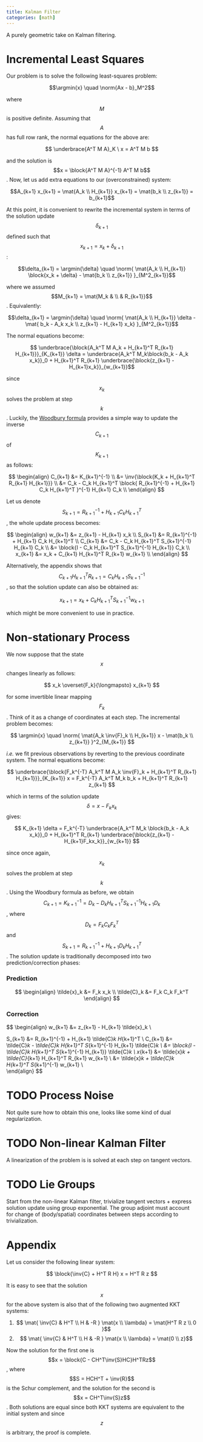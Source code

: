```yaml
---
title: Kalman Filter
categories: [math]
---
```


A purely geometric take on Kalman filtering.

# Incremental Least Squares

Our problem is to solve the following least-squares problem: 

$$\argmin{x} \quad \norm{Ax - b}_M^2$$

where $$M$$ is positive definite. Assuming that $$A$$ has full row
rank, the normal equations for the above are:

$$ \underbrace{A^T M A}_K \ x = A^T M b $$

and the solution is $$x = \block{A^T M A}^{-1} A^T M b$$. Now, let us
add extra equations to our (overconstrained) system:

$$A_{k+1} x_{k+1} = \mat{A_k \\ H_{k+1}} x_{k+1} = \mat{b_k \\ z_{k+1}} = b_{k+1}$$

At this point, it is convenient to rewrite the incremental system in
terms of the solution update $$\delta_{k+1}$$ defined such that
$$x_{k+1} = x_k + \delta_{k+1}$$:

$$\delta_{k+1} = \argmin{\delta} \quad \norm{ \mat{A_k \\ H_{k+1}} \block{x_k + \delta} - \mat{b_k \\ z_{k+1}} }_{M^2_{k+1}}$$

where we assumed $$M_{k+1} = \mat{M_k & \\ & R_{k+1}}$$. Equivalently:

$$\delta_{k+1} = \argmin{\delta} \quad \norm{ \mat{A_k \\ H_{k+1}} \delta - \mat{ b_k - A_k x_k \\ z_{k+1} - H_{k+1} x_k} }_{M^2_{k+1}}$$

The normal equations become:

$$ \underbrace{\block{A_k^T M A_k + H_{k+1}^T R_{k+1} H_{k+1}}}_{K_{k+1}} \delta = \underbrace{A_k^T M_k\block{b_k - A_k x_k}}_0 + H_{k+1}^T R_{k+1} \underbrace{\block{z_{k+1} - H_{k+1}x_k}}_{w_{k+1}}$$

since $$x_k$$ solves the problem at step $$k$$. Luckily, the
[Woodbury formula](https://en.wikipedia.org/wiki/Woodbury_matrix_identity)
provides a simple way to update the inverse $$C_{k+1}$$ of $$K_{k+1}$$ as follows:

$$
\begin{align} 
C_{k+1} &= K_{k+1}^{-1} \\
	&= \inv{\block{K_k + H_{k+1}^T R_{k+1} H_{k+1}}} \\
	&= C_k - C_k H_{k+1}^T \block{ R_{k+1}^{-1} + H_{k+1} C_k H_{k+1}^T }^{-1} H_{k+1} C_k \\
\end{align}
$$

Let us denote $$S_{k+1} = R_{k+1}^{-1} + H_{k+1} C_k H_{k+1}^T$$, the
whole update process becomes:

$$
\begin{align} 
w_{k+1} &= z_{k+1} - H_{k+1} x_k \\ 
S_{k+1} &= R_{k+1}^{-1} + H_{k+1} C_k H_{k+1}^T \\
C_{k+1} &= C_k - C_k H_{k+1}^T S_{k+1}^{-1} H_{k+1} C_k \\
        &= \block{I - C_k H_{k+1}^T S_{k+1}^{-1} H_{k+1}} C_k \\
x_{k+1} &= x_k + C_{k+1} H_{k+1}^T R_{k+1} w_{k+1} \\		
\end{align}
$$

Alternatively, the appendix shows that $$C_{k+1} H_{k+1}^T R_{k+1} =
C_k H_{k+1} S_{k+1}^{-1}$$, so that the solution update can also be
obtained as:

$$x_{k+1} = x_k + C_k H_{k+1}^T S_{k+1}^{-1} w_{k+1}$$

which might be more convenient to use in practice.

# Non-stationary Process

We now suppose that the state $$x$$ changes linearly as follows:

$$ x_k \overset{F_k}{\longmapsto} x_{k+1} $$

for some invertible linear mapping $$F_k$$. Think of it as a change of
coordinates at each step. The incremental problem becomes:

$$ \argmin{x} \quad \norm{ \mat{A_k \inv{F}_k \\ H_{k+1}} x - \mat{b_k \\ z_{k+1}} }^2_{M_{k+1}} $$

*i.e.* we fit previous observations by reverting to the previous
coordinate system. The normal equations become:

$$ \underbrace{\block{F_k^{-T} A_k^T M A_k \inv{F}_k + H_{k+1}^T R_{k+1} H_{k+1}}}_{K_{k+1}} x = F_k^{-T} A_k^T M_k b_k + H_{k+1}^T R_{k+1} z_{k+1} $$

which in terms of the solution update $$\delta = x - F_k x_k$$ gives:

$$ K_{k+1} \delta = F_k^{-T} \underbrace{A_k^T M_k \block{b_k - A_k x_k}}_0 + H_{k+1}^T R_{k+1} \underbrace{\block{z_{k+1} - H_{k+1}F_kx_k}}_{w_{k+1}} $$

since once again, $$x_k$$ solves the problem at step $$k$$. Using the
Woodbury formula as before, we obtain $$C_{k+1} = K_{k+1}^{-1} = D_k -
D_k H_{k+1}^T S_{k+1}^{-1} H_{k+1} D_k$$, where $$D_k = F_k C_k
F_k^T$$ and $$S_{k+1} = R_{k+1}^{-1} + H_{k+1} D_k H_{k+1}^T$$. The
solution update is traditionally decomposed into two
prediction/correction phases:

### Prediction

$$
\begin{align} 
\tilde{x}_k &= F_k x_k \\
\tilde{C}_k &= F_k C_k F_k^T
\end{align}
$$

### Correction

$$
\begin{align} 
w_{k+1} &= z_{k+1} - H_{k+1} \tilde{x}_k \\ 

S_{k+1} &= R_{k+1}^{-1} + H_{k+1} \tilde{C}_k H_{k+1}^T \\
C_{k+1} &= \tilde{C}_k - \tilde{C}_k H_{k+1}^T S_{k+1}^{-1} H_{k+1} \tilde{C}_k \\
        &= \block{I - \tilde{C}_k H_{k+1}^T S_{k+1}^{-1} H_{k+1}} \tilde{C}_k \\
x_{k+1} &= \tilde{x}_k + \tilde{C}_{k+1} H_{k+1}^T R_{k+1} w_{k+1} \\
 &= \tilde{x}_k + \tilde{C}_k H_{k+1}^T S_{k+1}^{-1} w_{k+1} \\		
\end{align}
$$

# TODO Process Noise

Not quite sure how to obtain this one, looks like some kind of dual
regularization.

# TODO Non-linear Kalman Filter

A linearization of the problem is is solved at each step on tangent
vectors.

# TODO Lie Groups

Start from the non-linear Kalman filter, trivialize tangent vectors +
express solution update using group exponential. The group adjoint
must account for change of (body/spatial) coordinates between steps
according to trivialization.

# Appendix

Let us consider the following linear system:

$$ \block{\inv{C} + H^T R H} x = H^T R z $$

It is easy to see that the solution $$x$$ for the above system is also
that of the following two augmented KKT systems:

1. $$ \mat{ \inv{C} & H^T \\ H & -R } \mat{x \\ \lambda} = \mat{H^T R z \\ 0 }$$
2. $$ \mat{ \inv{C} & H^T \\ H & -R } \mat{x \\ \lambda} = \mat{0 \\ z}$$

Now the solution for the first one is $$x = \block{C -
CH^T\inv{S}HC}H^TRz$$, where $$S = HCH^T + \inv{R}$$ is the Schur
complement, and the solution for the second is $$x = CH^T\inv{S}z$$.
Both solutions are equal since both KKT systems are equivalent to the
initial system and since $$z$$ is arbitrary, the proof is complete.
